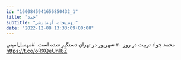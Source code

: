 ```yaml
---
id: "1600845941656850432_1"
title: "حمد"
subtitle: "توضیحات آزمایشی"
date: "2022-12-08 13:33:09+00:00"
---
```

محمد جواد تربیت در روز ۳۰ شهریور در تهران دستگیر شده است. 
#مهسا_امینی https://t.co/oRXQeUn18Z

